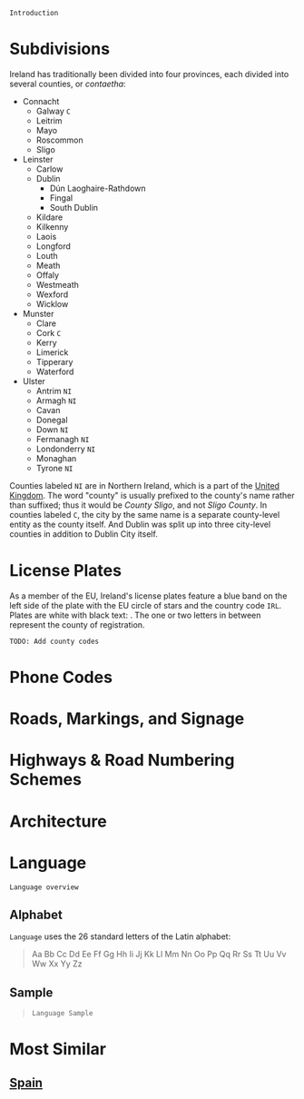 `Introduction`

# Subdivisions

Ireland has traditionally been divided into four provinces, each divided into several counties, or _contaetha_:

- Connacht
  - Galway `C`
  - Leitrim
  - Mayo
  - Roscommon
  - Sligo
- Leinster
  - Carlow
  - Dublin
    - Dún Laoghaire-Rathdown
    - Fingal
    - South Dublin
  - Kildare
  - Kilkenny
  - Laois
  - Longford
  - Louth
  - Meath
  - Offaly
  - Westmeath
  - Wexford
  - Wicklow
- Munster
  - Clare
  - Cork `C`
  - Kerry
  - Limerick
  - Tipperary
  - Waterford
- Ulster
  - Antrim `NI`
  - Armagh `NI`
  - Cavan
  - Donegal
  - Down `NI`
  - Fermanagh `NI`
  - Londonderry `NI`
  - Monaghan
  - Tyrone `NI`

Counties labeled `NI` are in Northern Ireland, which is a part of the [United Kingdom](/countries/GBR). The word "county" is usually prefixed to the county's name rather than suffixed; thus it would be _County Sligo_, and not _Sligo County_. In counties labeled `C`, the city by the same name is a separate county-level entity as the county itself. And Dublin was split up into three city-level counties in addition to Dublin City itself.

<CountryMap code="IRL" scale="6500" />

# License Plates

As a member of the EU, Ireland's license plates feature a blue band on the left side of the plate with the EU circle of stars and the country code `IRL`. Plates are white with black text: <LicensePlate style="eu" code="IRL" format="123-AB-45678"/>. The one or two letters in between represent the county of registration.

`TODO: Add county codes`

# Phone Codes

# Roads, Markings, and Signage

# Highways & Road Numbering Schemes

# Architecture

# Language

`Language overview`

## Alphabet

`Language` uses the 26 standard letters of the Latin alphabet:

> Aa Bb Cc Dd Ee Ff Gg Hh Ii Jj Kk Ll Mm Nn Oo Pp Qq Rr Ss Tt Uu Vv Ww Xx Yy Zz

## Sample

> `Language Sample`

# Most Similar

## [Spain](/countries/ESP)
